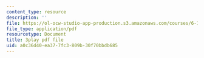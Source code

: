 ```yaml
---
content_type: resource
description: ''
file: https://ol-ocw-studio-app-production.s3.amazonaws.com/courses/6-172-performance-engineering-of-software-systems-fall-2018/a0c36d40ea377fc3809b30f70bbdb685_H-1-X9bkop8.pdf
file_type: application/pdf
resourcetype: Document
title: 3play pdf file
uid: a0c36d40-ea37-7fc3-809b-30f70bbdb685
---
```

